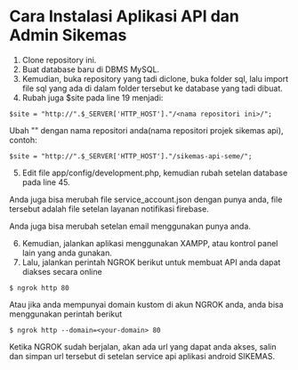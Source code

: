 
# Cara Instalasi Aplikasi API dan Admin Sikemas

1. Clone repository ini.
2. Buat database baru di DBMS MySQL.
3. Kemudian, buka repository yang tadi diclone, buka folder sql, lalu import file sql yang ada di dalam folder tersebut ke database yang tadi dibuat.
4. Rubah juga $site pada line 19 menjadi:

```
$site = "http://".$_SERVER['HTTP_HOST']."/<nama repositori ini>/";
```

Ubah "<nama repositori ini>" dengan nama repositori anda(nama repositori projek sikemas api), contoh:

```
$site = "http://".$_SERVER['HTTP_HOST']."/sikemas-api-seme/";
```

5. Edit file app/config/development.php, kemudian rubah setelan database pada line 45.

 Anda juga bisa merubah file service_account.json dengan punya anda, file tersebut adalah file setelan layanan notifikasi firebase.

 Anda juga bisa merubah setelan email menggunakan punya anda.

6. Kemudian, jalankan aplikasi menggunakan XAMPP, atau kontrol panel lain yang anda gunakan.
7. Lalu, jalankan perintah NGROK berikut untuk membuat API anda dapat diakses secara online

```
$ ngrok http 80
```

Atau jika anda mempunyai domain kustom di akun NGROK anda, anda bisa menggunakan perintah berikut

```
$ ngrok http --domain=<your-domain> 80
```

Ketika NGROK sudah berjalan, akan ada url yang dapat anda akses, salin dan simpan url tersebut di setelan service api aplikasi android SIKEMAS.

